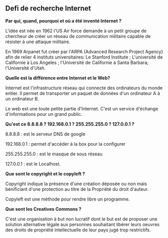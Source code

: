 ## Defi de recherche Internet

**Par qui, quand, pourquoi et où a été inventé Internet ?**

L'idée est née en 1962 l'US Air force demande à un petit groupe de chercheur de créer un réseau de communication militaire capable de résister à une attaque militaire.

En 1969 Arpanet fut créer par l'ARPA (Advanced Research Project Agency) afin de relier 4 instituts universitaires: Le Stanford Institute ;
L'université de Californie à Los Angeles ; l'Université de Californie à Santa Barbara; l'Université d'Utah.


**Quelle est la différence entre Internet et le Web?**

Internet est l'infrastructure réseau qui connecte des ordinateurs du monde entier. Il permet de transporter un paquet de données d'un ordinateur A à un ordinateur B.

Le web est une toute petite partie d'Internet. C'est un service d'échange d'informations pour un grand public.

**Qu'est ce   8.8.8.8 ?
			  192.168.0.1 ?
			  255.255.255.0 ?
			  127.0.0.1 ?**

8.8.8.8 : est le serveur DNS de google

192.168.0.1 : permet d'accéder à la box pour la configurer

255.255.255.0 : est le masque de sous réseau

127.0.0.1 : est le Localhost.

**Que sont le copyright et le copyleft ?**

Copyright indique la présence d'une création déposée ou non mais bénificiant d'une protection au titre de la Propriété du droit d'auteur.

Copyleft est une méthode pour rendre libre un programme.

**Que sont les Creatives Commons ?**

C'est une organisation à but non lucratif dont le but est de proposer une solution alternative légale aux personnes souhaitant libérer leurs oeuvres des droits de propriété intellectuelle de leur pays jugé trop restrictifs. 

